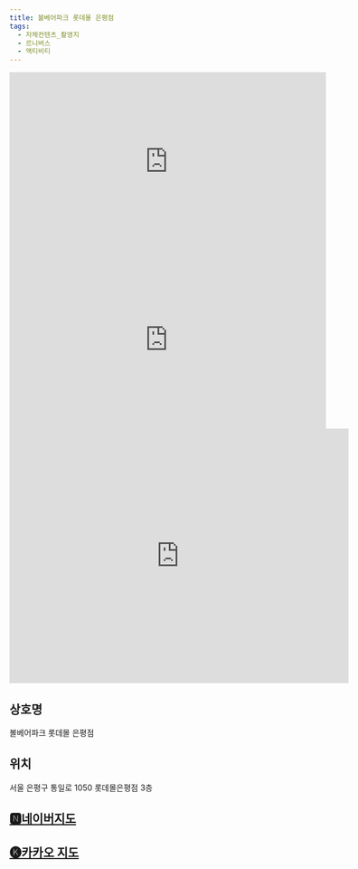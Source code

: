 ```yaml
---
title: 볼베어파크 롯데몰 은평점
tags:
  - 자체컨텐츠_촬영지
  - 르니버스
  - 액티비티
---
```

<iframe width="560" height="315" src="https://www.youtube.com/embed/xRpkmlZiN_w?si=3Kijb0w-zex1S0HL" title="YouTube video player" frameborder="0" allow="accelerometer; autoplay; clipboard-write; encrypted-media; gyroscope; picture-in-picture; web-share" referrerpolicy="strict-origin-when-cross-origin" allowfullscreen></iframe>
<iframe width="560" height="315" src="https://www.youtube.com/embed/xRpkmlZiN_w?si=2TglHnSJz94OkjPK" title="YouTube video player" frameborder="0" allow="accelerometer; autoplay; clipboard-write; encrypted-media; gyroscope; picture-in-picture; web-share" referrerpolicy="strict-origin-when-cross-origin" allowfullscreen></iframe>
<iframe src="https://www.google.com/maps/embed?pb=!1m18!1m12!1m3!1d3159.494842325625!2d126.91561121185883!3d37.63756877190345!2m3!1f0!2f0!3f0!3m2!1i1024!2i768!4f13.1!3m3!1m2!1s0x357c970ad16775d1%3A0xdf40e6c02da2d05d!2z67O867Kg7Ja07YyM7YGsIOydgO2PieygkA!5e0!3m2!1sko!2skr!4v1741419880129!5m2!1sko!2skr" width="600" height="450" style="border:0;" allowfullscreen="" loading="lazy" referrerpolicy="no-referrer-when-downgrade"></iframe>

## 상호명
볼베어파크 롯데몰 은평점

## 위치
서울 은평구 통일로 1050 롯데몰은평점 3층


## [🅽네이버지도](https://naver.me/GgPnoA1t)

## [🅚카카오 지도](https://place.map.kakao.com/1034381485)